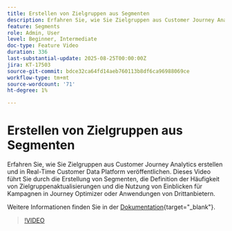```yaml
---
title: Erstellen von Zielgruppen aus Segmenten
description: Erfahren Sie, wie Sie Zielgruppen aus Customer Journey Analytics erstellen und in Real-Time Customer Data Platform veröffentlichen.
feature: Segments
role: Admin, User
level: Beginner, Intermediate
doc-type: Feature Video
duration: 336
last-substantial-update: 2025-08-25T00:00:00Z
jira: KT-17503
source-git-commit: bdce32ca64fd14aeb760113b8df6ca96988069ce
workflow-type: tm+mt
source-wordcount: '71'
ht-degree: 1%

---
```


# Erstellen von Zielgruppen aus Segmenten

Erfahren Sie, wie Sie Zielgruppen aus Customer Journey Analytics erstellen und in Real-Time Customer Data Platform veröffentlichen. Dieses Video führt Sie durch die Erstellung von Segmenten, die Definition der Häufigkeit von Zielgruppenaktualisierungen und die Nutzung von Einblicken für Kampagnen in Journey Optimizer oder Anwendungen von Drittanbietern.

Weitere Informationen finden Sie in der [Dokumentation](https://experienceleague.adobe.com/de/docs/analytics-platform/using/cja-components/audiences/publish){target="_blank"}.

>[!VIDEO](https://video.tv.adobe.com/v/3471273/?learn=on)
